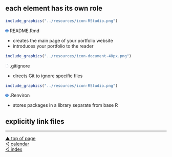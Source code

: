 
## each element has its own role

``` r
include_graphics("../resources/icon-RStudio.png")
```

<img src="../resources/icon-RStudio.png" width="2%" /> README.Rmd

  - creates the main page of your portfolio website  
  - introduces your portfolio to the reader

<!-- end list -->

``` r
include_graphics("../resources/icon-document-40px.png")
```

<img src="../resources/icon-document-40px.png" width="2%" /> .gitignore

  - directs Git to ignore specific files

<!-- end list -->

``` r
include_graphics("../resources/icon-RStudio.png")
```

<img src="../resources/icon-RStudio.png" width="2%" /> .Renviron

  - stores packages in a library separate from base R

## explicitly link files

***
<a href="#top">&#9650; top of page</a>    
[&#9665; calendar](../README.md#calendar)    
[&#9665; index](../README.md#index)
